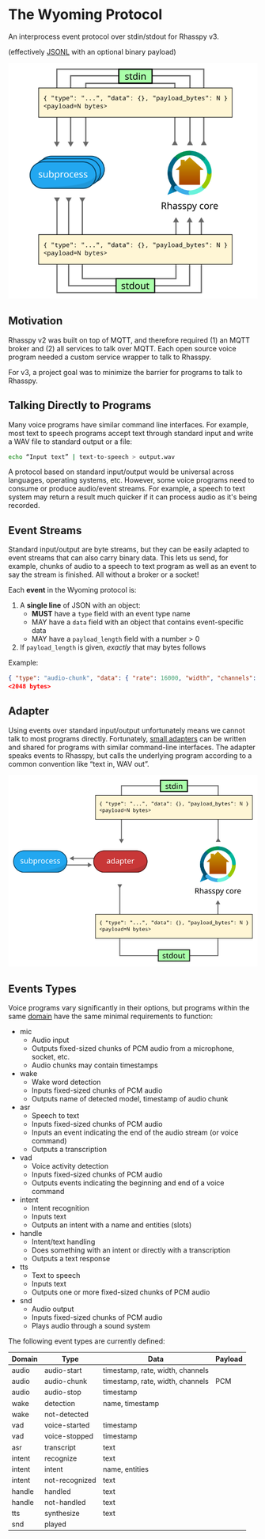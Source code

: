 # The Wyoming Protocol

An interprocess event protocol over stdin/stdout for Rhasspy v3.

(effectively [JSONL](https://jsonlines.org/) with an optional binary payload)

![Wyoming protocol](img/wyoming.png)


## Motivation

Rhasspy v2 was built on top of MQTT, and therefore required (1) an MQTT broker and (2) all services to talk over MQTT. Each open source voice program needed a custom service wrapper to talk to Rhasspy.

For v3, a project goal was to minimize the barrier for programs to talk to Rhasspy.


## Talking Directly to Programs

Many voice programs have similar command line interfaces. For example, most text to speech programs accept text through standard input and write a WAV file to standard output or a file:

```sh
echo “Input text” | text-to-speech > output.wav
```

A protocol based on standard input/output would be universal across languages, operating systems, etc. However, some voice programs need to consume or produce audio/event streams. For example, a speech to text system may return a result much quicker if it can process audio as it's being recorded.

## Event Streams

Standard input/output are byte streams, but they can be easily adapted to event streams that can also carry binary data. This lets us send, for example, chunks of audio to a speech to text program as well as an event to say the stream is finished. All without a broker or a socket!

Each **event** in the Wyoming protocol is:

1. A **single line** of JSON with an object:
    * **MUST** have a `type` field with an event type name
    * MAY have a `data` field with an object that contains event-specific data
    * MAY have a `payload_length` field with a number > 0
2. If `payload_length` is given, *exactly* that may bytes follows

Example:

```json
{ "type": "audio-chunk", "data": { "rate": 16000, "width", "channels": 1 }, "payload_length": 2048 }
<2048 bytes>
```


## Adapter

Using events over standard input/output unfortunately means we cannot talk to most programs directly. Fortunately, [small adapters](adapters.md) can be written and shared for programs with similar command-line interfaces. The adapter speaks events to Rhasspy, but calls the underlying program according to a common convention like “text in, WAV out”.

![Wyoming protocol adapter](img/adapter.png)

## Events Types

Voice programs vary significantly in their options, but programs within the same [domain](domains.md) have the same minimal requirements to function:

* mic
    * Audio input
    * Outputs fixed-sized chunks of PCM audio from a microphone, socket, etc.
    * Audio chunks may contain timestamps
* wake
    * Wake word detection
    * Inputs fixed-sized chunks of PCM audio
    * Outputs name of detected model, timestamp of audio chunk
* asr
    * Speech to text
    * Inputs fixed-sized chunks of PCM audio
    * Inputs an event indicating the end of the audio stream (or voice command)
    * Outputs a transcription
* vad
    * Voice activity detection
    * Inputs fixed-sized chunks of PCM audio
    * Outputs events indicating the beginning and end of a voice command
* intent
    * Intent recognition
    * Inputs text
    * Outputs an intent with a name and entities (slots)
* handle
    * Intent/text handling
    * Does something with an intent or directly with a transcription
    * Outputs a text response
* tts
    * Text to speech
    * Inputs text
    * Outputs one or more fixed-sized chunks of PCM audio
* snd
    * Audio output
    * Inputs fixed-sized chunks of PCM audio
    * Plays audio through a sound system

The following event types are currently defined:

| Domain | Type           | Data                             | Payload |
|--------|----------------|----------------------------------|---------|
| audio  | audio-start    | timestamp, rate, width, channels |         |
| audio  | audio-chunk    | timestamp, rate, width, channels | PCM     |
| audio  | audio-stop     | timestamp                        |         |
| wake   | detection      | name, timestamp                  |         |
| wake   | not-detected   |                                  |         |
| vad    | voice-started  | timestamp                        |         |
| vad    | voice-stopped  | timestamp                        |         |
| asr    | transcript     | text                             |         |
| intent | recognize      | text                             |         |
| intent | intent         | name, entities                   |         |
| intent | not-recognized | text                             |         |
| handle | handled        | text                             |         |
| handle | not-handled    | text                             |         |
| tts    | synthesize     | text                             |         |
| snd    | played         |                                  |         |
